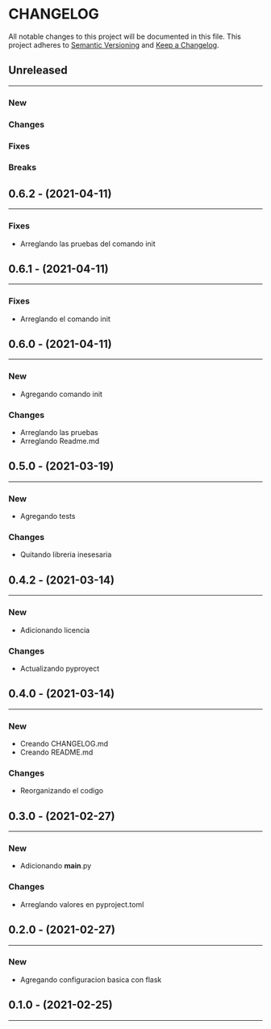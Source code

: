 # CHANGELOG

All notable changes to this project will be documented in this file.
This project adheres to [Semantic Versioning](http://semver.org/) and [Keep a Changelog](http://keepachangelog.com/).



## Unreleased
---

### New

### Changes

### Fixes

### Breaks


## 0.6.2 - (2021-04-11)
---

### Fixes
* Arreglando las pruebas del comando init


## 0.6.1 - (2021-04-11)
---

### Fixes
* Arreglando el comando init


## 0.6.0 - (2021-04-11)
---

### New
* Agregando comando init

### Changes
* Arreglando las pruebas
* Arreglando Readme.md


## 0.5.0 - (2021-03-19)
---

### New
* Agregando tests

### Changes
* Quitando libreria inesesaria


## 0.4.2 - (2021-03-14)
---

### New
* Adicionando licencia

### Changes
* Actualizando pyproyect


## 0.4.0 - (2021-03-14)
---

### New
* Creando CHANGELOG.md
* Creando README.md

### Changes
* Reorganizando el codigo


## 0.3.0 - (2021-02-27)
---

### New
* Adicionando __main__.py

### Changes
* Arreglando valores en pyproject.toml


## 0.2.0 - (2021-02-27)
---

### New
* Agregando configuracion basica con flask


## 0.1.0 - (2021-02-25)
---

